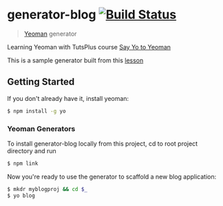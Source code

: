# generator-blog [![Build Status](https://secure.travis-ci.org/danielabar/generator-blog.png?branch=master)](https://travis-ci.org/danielabar/generator-blog)

> [Yeoman](http://yeoman.io) generator

Learning Yeoman with TutsPlus course [Say Yo to Yeoman](https://courses.tutsplus.com/courses/say-yo-to-yeoman)

This is a sample generator built from this [lesson](https://courses.tutsplus.com/courses/say-yo-to-yeoman/lessons/generators)

## Getting Started

If you don't already have it, install yeoman:

```bash
$ npm install -g yo
```

### Yeoman Generators

To install generator-blog locally from this project, cd to root project directory and run

```bash
$ npm link
```

Now you're ready to use the generator to scaffold a new blog application:

```bash
$ mkdr myblogproj && cd $_
$ yo blog
```